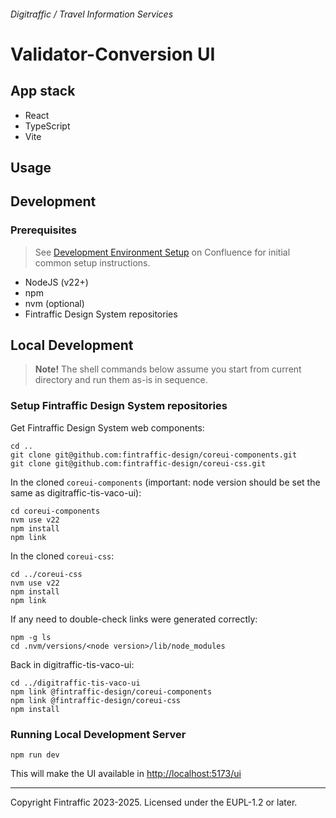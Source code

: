 ###### Digitraffic / Travel Information Services

# Validator-Conversion UI

## App stack

- React
- TypeScript
- Vite

## Usage

## Development

### Prerequisites

> See [Development Environment Setup](https://finrail.atlassian.net/wiki/spaces/VACO1/pages/2720825453/Development+Environment+Setup)
> on Confluence for initial common setup instructions.

- NodeJS (v22+)
- npm
- nvm (optional)
- Fintraffic Design System repositories

## Local Development

> **Note!** The shell commands below assume you start from current directory and run them as-is in sequence.

### Setup Fintraffic Design System repositories
 
Get Fintraffic Design System web components:
```shell
cd ..
git clone git@github.com:fintraffic-design/coreui-components.git
git clone git@github.com:fintraffic-design/coreui-css.git
```

In the cloned `coreui-components` (important: node version should be set the same as digitraffic-tis-vaco-ui):
```shell
cd coreui-components
nvm use v22
npm install
npm link
```

In the cloned `coreui-css`:
```shell
cd ../coreui-css
nvm use v22
npm install
npm link
```

If any need to double-check links were generated correctly:
```
npm -g ls
cd .nvm/versions/<node version>/lib/node_modules
```

Back in digitraffic-tis-vaco-ui:
```shell
cd ../digitraffic-tis-vaco-ui
npm link @fintraffic-design/coreui-components
npm link @fintraffic-design/coreui-css
npm install
```

### Running Local Development Server

```shell
npm run dev
```
This will make the UI available in [http://localhost:5173/ui](http://localhost:5173/ui)

---

Copyright Fintraffic 2023-2025. Licensed under the EUPL-1.2 or later.

[gtfs]: https://gtfs.org/
[netex-nordic]: https://enturas.atlassian.net/wiki/spaces/PUBLIC/pages/728891481/Nordic+NeTEx+Profile
